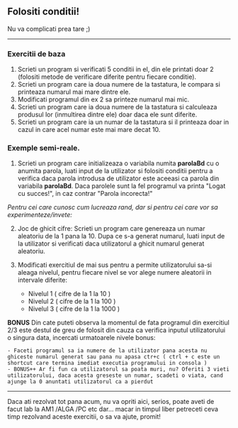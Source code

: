 ## Folositi conditii! 
Nu va complicati prea tare ;)

---

### Exercitii de baza
1. Scrieti un program si verificati 5 conditii in el, din ele printati doar 2 (folositi metode de verificare diferite pentru fiecare conditie).
2. Scrieti un program care ia doua numere de la tastatura, le compara si printeaza numarul mai mare dintre ele.
3. Modificati programul din ex 2 sa printeze numarul mai mic.
4. Scrieti un program care ia doua numere de la tastatura si calculeaza produsul lor (inmultirea dintre ele) doar daca ele sunt diferite.
4. Scrieti un program care ia un numar de la tastatura si il printeaza doar in cazul in care acel numar este mai mare decat 10.

### Exemple semi-reale.
1. Scrieti un program care initializeaza o variabila numita __parolaBd__ cu o anumita parola, luati input de la utilizator si folositi conditii pentru a verifica daca parola introdusa de utilizator este aceeasi ca parola din variabila __parolaBd__. Daca parolele sunt la fel programul va printa "Logat cu succes!", in caz contrar "Parola incorecta!"

*Pentru cei care cunosc cum lucreaza rand, dar si pentru cei care vor sa experimenteze/invete:*

2. Joc de ghicit cifre:
    Scrieti un program care genereaza un numar aleatoriu de la 1 pana la 10. Dupa ce s-a generat numarul, luati input de la utilizator si verificati daca utilizatorul a ghicit numarul generat aleatoriu.

3. Modificati exercitiul de mai sus pentru a permite utilizatorului sa-si aleaga nivelul, pentru fiecare nivel se vor alege numere aleatorii in intervale diferite:
    - Nivelul 1 ( cifre de la 1 la 10 )
    - Nivelul 2 ( cifre de la 1 la 100 )
    - Nivelul 3 ( cifre de la 1 la 1000 )

**BONUS** Din cate puteti observa la momentul de fata programul din exercitiul 2/3 este destul de greu de folosit din cauza ca verifica inputul utilizatorului o singura data, incercati urmatoarele nivele bonus:

    - Faceti programul sa ia numere de la utilizator pana acesta nu ghiceste numarul generat sau pana nu apasa ctr+c ( ctrl + c este un shortcut care termina imediat executia programului in consola )
    - BONUS++ Ar fi fun ca utilizatorul sa poata muri, nu? Oferiti 3 vieti utilizatorului, daca acesta greseste un numar, scadeti o viata, cand ajunge la 0 anuntati utilizatorul ca a pierdut

---
Daca ati rezolvat tot pana acum, nu va opriti aici, serios, poate aveti de facut lab la AM1 /ALGA /PC etc dar... macar in timpul liber petreceti ceva timp rezolvand aceste exercitii, o sa va ajute, promit!